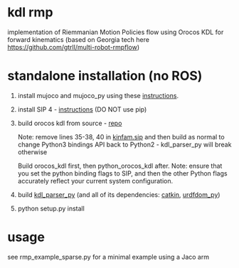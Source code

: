 # kdl rmp
implementation of Riemmanian Motion Policies flow using Orocos KDL for forward kinematics (based on Georgia tech here https://github.com/gtrll/multi-robot-rmpflow)

# standalone installation (no ROS)
1. install mujoco and mujoco_py using these [instructions](https://github.com/openai/mujoco-py). 
2. install SIP 4 - [instructions](https://docs.huihoo.com/pyqt/sip4/installation.html) (DO NOT use pip)
3. build orocos kdl from source - [repo](https://github.com/orocos/orocos_kinematics_dynamics/commits/master)

    Note: remove lines 35-38, 40 in [kinfam.sip](https://github.com/orocos/orocos_kinematics_dynamics/blob/master/python_orocos_kdl/PyKDL/sip/kinfam.sip) and then build as normal to change
    Python3 bindings API back to Python2 - kdl_parser_py will break otherwise
    
    Build orocos_kdl first, then python_orocos_kdl after.
    Note: ensure that you set the python binding flags to SIP, and then the other
    Python flags accurately reflect your current system configuration.
4. build [kdl_parser_py](https://github.com/ros/kdl_parser) (and all of its dependencies: [catkin](http://wiki.ros.org/catkin?distro=noetic), [urdfdom_py](http://wiki.ros.org/urdfdom_py))

5. python setup.py install 



# usage
see rmp_example_sparse.py for a minimal example using a Jaco arm

